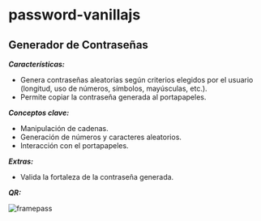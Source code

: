 # password-vanillajs

 ## Generador de Contraseñas

___Características:___

- Genera contraseñas aleatorias según criterios elegidos por el usuario (longitud, uso de números, símbolos, mayúsculas, etc.).
- Permite copiar la contraseña generada al portapapeles.

___Conceptos clave:___

- Manipulación de cadenas.
- Generación de números y caracteres aleatorios.
- Interacción con el portapapeles.

___Extras:___

- Valida la fortaleza de la contraseña generada.

___QR:___

![framepass](https://github.com/user-attachments/assets/115e8ffa-61fb-49d2-ba5f-84b75af44d51)
